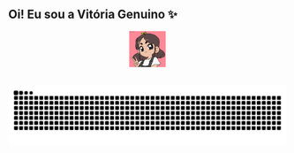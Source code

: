 ## Oi! Eu sou a Vitória Genuino ✨

<p align = "center">
  <img width = "13%" alt = "vivi" src = "assets/merged.gif"
</p>

  ##
<div>
<src = https://github-readme-stats.vercel.app/api?username=vitoria-genuino>
<src = https://github.com/vitoria-genuino/github-readme-stats)
</div>

  ##
  
  <picture>
  <source media="(prefers-color-scheme: dark)" srcset="https://raw.githubusercontent.com/vitoria-genuino/vitoria-genuino/output/github-contribution-grid-snake-dark.svg">
  <source media="(prefers-color-scheme: light)" srcset="https://raw.githubusercontent.com/vitoria-genuino/vitoria-genuino/output/github-contribution-grid-snake.svg">
  <img alt="github contribution grid snake animation" src="https://raw.githubusercontent.com/vitoria-genuino/vitoria-genuino/output/github-contribution-grid-snake.svg">
</picture>

